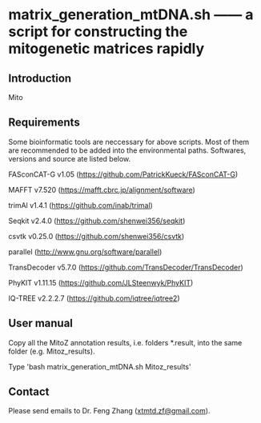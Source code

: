 # matrix_generation_mtDNA.sh —— a script for constructing the mitogenetic matrices rapidly

## Introduction

Mito


## Requirements

Some bioinformatic tools are neccessary for above scripts. Most of them are recommended to be added into the environmental paths. Softwares, versions and source ate listed below.

FASconCAT-G v1.05 (https://github.com/PatrickKueck/FASconCAT-G)

MAFFT v7.520 (https://mafft.cbrc.jp/alignment/software)

trimAl v1.4.1 (https://github.com/inab/trimal)

Seqkit v2.4.0 (https://github.com/shenwei356/seqkit)

csvtk v0.25.0 (https://github.com/shenwei356/csvtk)

parallel (http://www.gnu.org/software/parallel)

TransDecoder v5.7.0 (https://github.com/TransDecoder/TransDecoder)

PhyKIT v1.11.15 (https://github.com/JLSteenwyk/PhyKIT)

IQ-TREE v2.2.2.7 (https://github.com/iqtree/iqtree2)


## User manual

Copy all the MitoZ annotation results, i.e. folders *.result, into the same folder (e.g. Mitoz_results).

Type 'bash matrix_generation_mtDNA.sh Mitoz_results'


## Contact

Please send emails to Dr. Feng Zhang (xtmtd.zf@gmail.com).
